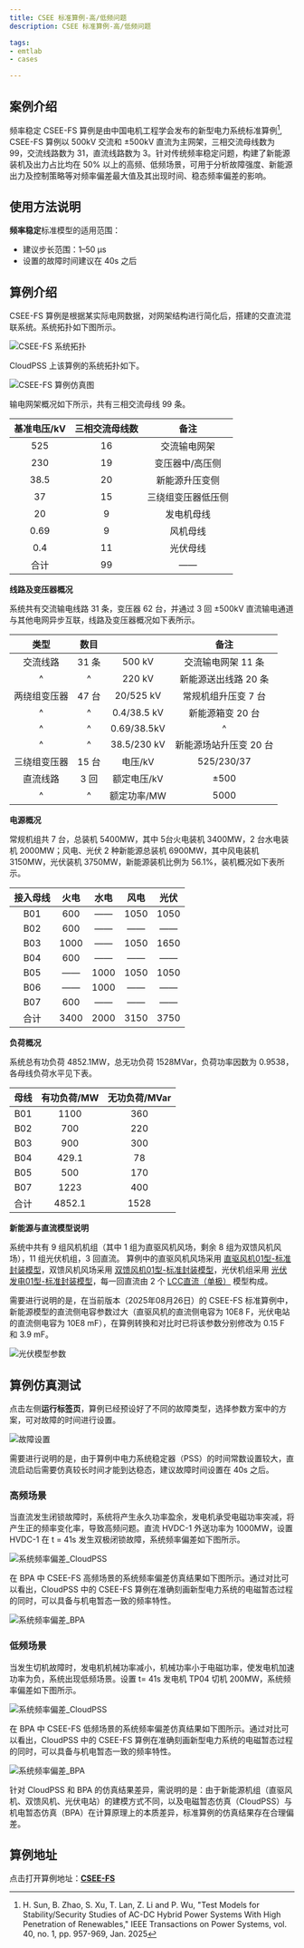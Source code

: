 ```yaml
---
title: CSEE 标准算例-高/低频问题
description: CSEE 标准算例-高/低频问题

tags:
- emtlab
- cases

---
```


<!-- import DocCardList from '@theme/DocCardList';

<DocCardList /> -->

## 案例介绍
频率稳定 CSEE-FS 算例是由中国电机工程学会发布的新型电力系统标准算例[^CSEE-FS], CSEE-FS 算例以 500kV 交流和 ±500kV 直流为主网架，三相交流母线数为 99，交流线路数为 31，直流线路数为 3。针对传统频率稳定问题，构建了新能源装机及出力占比均在 50% 以上的高频、低频场景，可用于分析故障强度、新能源出力及控制策略等对频率偏差最大值及其出现时间、稳态频率偏差的影响。

## 使用方法说明
**频率稳定**标准模型的适用范围：  
   + 建议步长范围：1–50 μs  
   + 设置的故障时间建议在 40s 之后  

## 算例介绍
CSEE-FS 算例是根据某实际电网数据，对网架结构进行简化后，搭建的交直流混联系统。系统拓扑如下图所示。

![CSEE-FS 系统拓扑](./topology_of_csee_fs_main_grid.png "CSEE-FS 系统拓扑")

CloudPSS 上该算例的系统拓扑如下。

![CSEE-FS 算例仿真图](./csee_fs_main_grid_in_cloudpss.png "CSEE-FS 算例仿真图")

输电网架概况如下所示，共有三相交流母线 99 条。

| 基准电压/kV  | 三相交流母线数 | 备注 |
|:------: |:----: |:----------:|
| 525 | 16 | 交流输电网架 |
| 230 | 19 | 变压器中/高压侧 |
| 38.5 | 20 | 新能源升压变侧 |
| 37 | 15 | 三绕组变压器低压侧 |
| 20 | 9 | 发电机母线 |
| 0.69 | 9 | 风机母线 |
| 0.4 | 11 | 光伏母线 |
| 合计 | 99| —— |

**线路及变压器概况**

系统共有交流输电线路 31 条，变压器 62 台，并通过 3 回 ±500kV 直流输电通道与其他电网异步互联，线路及变压器概况如下表所示。


| 类型  | 数目 |   | 备注 |
|:----: |:----:|:---:|:----:|
| 交流线路 | 31 条 | 500 kV | 交流输电网架 11 条 |
| ^ | ^ | 220 kV  | 新能源送出线路 20 条 |
| 两绕组变压器 | 47 台 | 20/525 kV | 常规机组升压变 7 台 |
| ^ | ^ | 0.4/38.5 kV | 新能源箱变 20 台 |
| ^ | ^ | 0.69/38.5kV | ^ |
| ^ | ^ | 38.5/230 kV | 新能源场站升压变 20 台 |
| 三绕组变压器 | 15 台 | 电压/kV | 525/230/37 |
| 直流线路 | 3 回 | 额定电压/kV | ±500 |
| ^ | ^ | 额定功率/MW  | 5000 |


**电源概况**

常规机组共 7 台，总装机 5400MW，其中 5台火电装机 3400MW，2 台水电装机 2000MW；风电、光伏 2 种新能源总装机 6900MW，其中风电装机 3150MW，光伏装机 3750MW，新能源装机比例为 56.1%，装机概况如下表所示。

| 接入母线  | 火电 | 水电 | 风电   | 光伏 |
|:------: |:----:|:-------:|:------:|:----:|
| B01 | 600 | —— | 1050 | 1050 |
| B02 | 600 | —— | —— | —— |
| B03 | 1000 | —— | 1050 | 1650 |
| B04 | 600 | —— | —— | —— |
| B05 | —— | 1000 | 1050 | 1050 |
| B06 | —— | 1000 | —— | —— |
| B07 | 600 | —— | —— | —— |
| 合计 | 3400  | 2000 | 3150 | 3750 |

**负荷概况**

系统总有功负荷 4852.1MW，总无功负荷 1528MVar，负荷功率因数为 0.9538，各母线负荷水平见下表。

| 母线  | 有功负荷/MW | 无功负荷/MVar |
|:------: |:----:|:-------:|
| B01 | 1100 | 360 |
| B02 | 700 | 220 |
| B03 | 900 | 300 |
| B04 | 429.1 | 78 |
| B05 | 500 | 170 |
| B07 | 1223 | 400 |
| 合计 | 4852.1  | 1528 |

**新能源与直流模型说明**

系统中共有 9 组风机机组（其中 1 组为直驱风机风场，剩余 8 组为双馈风机风场），11 组光伏机组，3 回直流。 算例中的直驱风机风场采用 [直驱风机01型-标准封装模型](../../20-wind-power-system/30-wtg_pmsg_f/10-wtg_pmsg_01-avm-stdm-v2/index.md)，双馈风机风场采用 [双馈风机01型-标准封装模型](../../20-wind-power-system/40-wtg_dfig_f/10-wtg_dfig_01-avm-stdm-v1/index.md)，光伏机组采用 [光伏发电01型-标准封装模型](../../30-photovoltaic-power-system/30-pvs_f/10-pvs_01-avm-stdm-v1/index.md)，每一回直流由 2 个 [LCC直流（单极）](../../../../../documents/software/20-emtlab/110-component-library/30-dc-modules/10-dc-electrical-modules/20-DCLine_sp/index.md) 模型构成。

需要进行说明的是，在当前版本（2025年08月26日）的 CSEE-FS 标准算例中，新能源模型的直流侧电容参数过大（直驱风机的直流侧电容为 10E8 F，光伏电站的直流侧电容为 10E8 mF），在算例转换和对比时已将该参数分别修改为 0.15 F 和 3.9 mF。

![光伏模型参数](./bpa_pv_parameters.png "光伏模型参数")

## 算例仿真测试
点击左侧**运行标签页**，算例已经预设好了不同的故障类型，选择参数方案中的方案，可对故障的时间进行设置。

![故障设置](./fault_time_set.png "故障设置")

需要进行说明的是，由于算例中电力系统稳定器（PSS）的时间常数设置较大，直流启动后需要仿真较长时间才能到达稳态，建议故障时间设置在 40s 之后。

### 高频场景
当直流发生闭锁故障时，系统将产生永久功率盈余，发电机承受电磁功率突减，将产生正的频率变化率，导致高频问题。直流 HVDC-1 外送功率为 1000MW，设置 HVDC-1 在 t = 41s 发生双极闭锁故障，系统频率偏差如下图所示。

![系统频率偏差_CloudPSS](./cloudpss_high_frequency.png "系统频率偏差_CloudPSS")

在 BPA 中 CSEE-FS 高频场景的系统频率偏差仿真结果如下图所示。通过对比可以看出，CloudPSS 中的 CSEE-FS 算例在准确刻画新型电力系统的电磁暂态过程的同时，可以具备与机电暂态一致的频率特性。

![系统频率偏差_BPA](./bpa_high_frequency.png "系统频率偏差_BPA")


### 低频场景
当发生切机故障时，发电机机械功率减小，机械功率小于电磁功率，使发电机加速功率为负，系统出现低频场景。设置 t= 41s 发电机 TP04 切机 200MW，系统频率偏差如下图所示。

![系统频率偏差_CloudPSS](./cloudpss_low_frequency.png "系统频率偏差_CloudPSS")

在 BPA 中 CSEE-FS 低频场景的系统频率偏差仿真结果如下图所示。通过对比可以看出，CloudPSS 中的 CSEE-FS 算例在准确刻画新型电力系统的电磁暂态过程的同时，可以具备与机电暂态一致的频率特性。

![系统频率偏差_BPA](./bpa_low_frequency.png "系统频率偏差_BPA")

针对 CloudPSS 和 BPA 的仿真结果差异，需说明的是：由于新能源机组（直驱风机、双馈风机、光伏电站）的建模方式不同，以及电磁暂态仿真（CloudPSS）与机电暂态仿真（BPA）在计算原理上的本质差异，标准算例的仿真结果存在合理偏差。

## 算例地址
点击打开算例地址：[**CSEE-FS**](https://cloudpss.net/model/open-cloudpss/CSEE-FS-v1b1)


[^CSEE-FS]:H. Sun, B. Zhao, S. Xu, T. Lan, Z. Li and P. Wu, "Test Models for Stability/Security Studies of AC-DC Hybrid Power Systems With High Penetration of Renewables," IEEE Transactions on Power Systems, vol. 40, no. 1, pp. 957-969, Jan. 2025

<!-- ## 附：修改及调试日志
20250801 编写案例文档  
20250805 添加新能源与直流模型说明 -->
